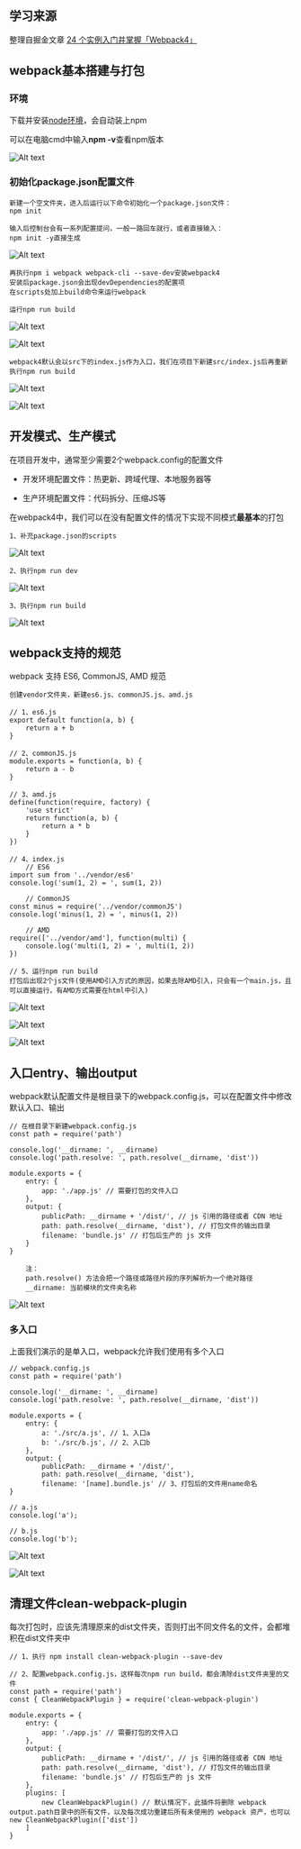 ## 学习来源

整理自掘金文章 [24 个实例入门并掌握「Webpack4」](https://juejin.im/post/5cae0f616fb9a068a93f0613)

## webpack基本搭建与打包

### 环境

下载并安装[node环境](https://nodejs.org/zh-cn/)，会自动装上npm

可以在电脑cmd中输入**npm -v**查看npm版本

![Alt text](./imgs/01-01.png) 

### 初始化package.json配置文件
    
    新建一个空文件夹，进入后运行以下命令初始化一个package.json文件：
    npm init
    
    输入后控制台会有一系列配置提问，一般一路回车就行，或者直接输入：
    npm init -y直接生成
    
![Alt text](./imgs/01-02.png) 

    再执行npm i webpack webpack-cli --save-dev安装webpack4
    安装后package.json会出现devDependencies的配置项
    在scripts处加上build命令来运行webpack
    
    运行npm run build

![Alt text](./imgs/01-04.png)

![Alt text](./imgs/01-03.png)

    webpack4默认会以src下的index.js作为入口，我们在项目下新建src/index.js后再重新执行npm run build
    
![Alt text](./imgs/01-05.png)

![Alt text](./imgs/01-06.png)

## 开发模式、生产模式

在项目开发中，通常至少需要2个webpack.config的配置文件

- 开发环境配置文件：热更新、跨域代理、本地服务器等

- 生产环境配置文件：代码拆分、压缩JS等

在webpack4中，我们可以在没有配置文件的情况下实现不同模式**最基本**的打包

    1、补充package.json的scripts
    
![Alt text](./imgs/01-07.png)

    2、执行npm run dev
    
![Alt text](./imgs/01-08.png) 

    3、执行npm run build

![Alt text](./imgs/01-09.png) 

## webpack支持的规范

webpack 支持 ES6, CommonJS, AMD 规范

    创建vendor文件夹，新建es6.js、commonJS.js、amd.js
    
    // 1、es6.js
    export default function(a, b) {
        return a + b
    }
    
    // 2、commonJS.js
    module.exports = function(a, b) {
        return a - b
    }
    
    // 3、amd.js
    define(function(require, factory) {
        'use strict'
        return function(a, b) {
            return a * b
        }
    })
    
    // 4、index.js
        // ES6
    import sum from '../vendor/es6'
    console.log('sum(1, 2) = ', sum(1, 2))
    
        // CommonJS
    const minus = require('../vendor/commonJS')
    console.log('minus(1, 2) = ', minus(1, 2))
    
        // AMD
    require(['../vendor/amd'], function(multi) {
        console.log('multi(1, 2) = ', multi(1, 2))
    })
    
    // 5、运行npm run build
    打包后出现2个js文件(使用AMD引入方式的原因，如果去除AMD引入，只会有一个main.js，且可以直接运行，有AMD方式需要在html中引入)
    
![Alt text](./imgs/01-10.png)
 
![Alt text](./imgs/01-11.png)

![Alt text](./imgs/01-12.png)
    

## 入口entry、输出output

webpack默认配置文件是根目录下的webpack.config.js，可以在配置文件中修改默认入口、输出

    // 在根目录下新建webpack.config.js
    const path = require('path')
    
    console.log('__dirname: ', __dirname)
    console.log('path.resolve: ', path.resolve(__dirname, 'dist'))
    
    module.exports = {
        entry: {
            app: './app.js' // 需要打包的文件入口
        },
        output: {
            publicPath: __dirname + '/dist/', // js 引用的路径或者 CDN 地址
            path: path.resolve(__dirname, 'dist'), // 打包文件的输出目录
            filename: 'bundle.js' // 打包后生产的 js 文件
        }
    }
    
        注：
        path.resolve() 方法会把一个路径或路径片段的序列解析为一个绝对路径
        __dirname: 当前模块的文件夹名称

![Alt text](./imgs/01-13.png)


### 多入口

上面我们演示的是单入口，webpack允许我们使用有多个入口
    
    // webpack.config.js
    const path = require('path')
        
    console.log('__dirname: ', __dirname)
    console.log('path.resolve: ', path.resolve(__dirname, 'dist'))
    
    module.exports = {
        entry: {
            a: './src/a.js', // 1、入口a
            b: './src/b.js', // 2、入口b
        },
        output: {
            publicPath: __dirname + '/dist/',
            path: path.resolve(__dirname, 'dist'),
            filename: '[name].bundle.js' // 3、打包后的文件用name命名
    }
    
    // a.js
    console.log('a');
    
    // b.js
    console.log('b');
    
![Alt text](./imgs/01-14.png)

![Alt text](./imgs/01-15.png)
    

## 清理文件clean-webpack-plugin

每次打包时，应该先清理原来的dist文件夹，否则打出不同文件名的文件，会都堆积在dist文件夹中

    // 1、执行 npm install clean-webpack-plugin --save-dev
     
    // 2、配置webpack.config.js，这样每次npm run build，都会清除dist文件夹里的文件
    const path = require('path')
    const { CleanWebpackPlugin } = require('clean-webpack-plugin')
    
    module.exports = {
        entry: {
            app: './app.js' // 需要打包的文件入口
        },
        output: {
            publicPath: __dirname + '/dist/', // js 引用的路径或者 CDN 地址
            path: path.resolve(__dirname, 'dist'), // 打包文件的输出目录
            filename: 'bundle.js' // 打包后生产的 js 文件
        },
        plugins: [
            new CleanWebpackPlugin() // 默认情况下，此插件将删除 webpack output.path目录中的所有文件，以及每次成功重建后所有未使用的 webpack 资产，也可以new CleanWebpackPlugin(['dist'])
        ]
    }
